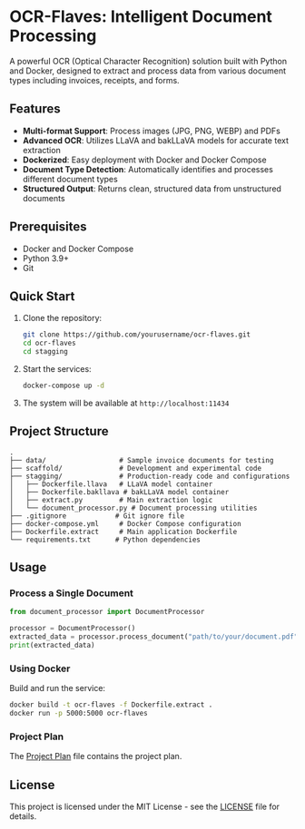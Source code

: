 # OCR-Flaves: Intelligent Document Processing

A powerful OCR (Optical Character Recognition) solution built with Python and Docker, designed to extract and process data from various document types including invoices, receipts, and forms.

## Features

- **Multi-format Support**: Process images (JPG, PNG, WEBP) and PDFs
- **Advanced OCR**: Utilizes LLaVA and bakLLaVA models for accurate text extraction
- **Dockerized**: Easy deployment with Docker and Docker Compose
- **Document Type Detection**: Automatically identifies and processes different document types
- **Structured Output**: Returns clean, structured data from unstructured documents

## Prerequisites

- Docker and Docker Compose
- Python 3.9+
- Git

## Quick Start

1. Clone the repository:
   ```bash
   git clone https://github.com/yourusername/ocr-flaves.git
   cd ocr-flaves
   cd stagging 
   ```

2. Start the services:
   ```bash
   docker-compose up -d
   ```

3. The system will be available at `http://localhost:11434`

## Project Structure

```
.
├── data/                  # Sample invoice documents for testing
├── scaffold/              # Development and experimental code
├── stagging/              # Production-ready code and configurations
│   ├── Dockerfile.llava   # LLaVA model container
│   ├── Dockerfile.bakllava # bakLLaVA model container
│   ├── extract.py         # Main extraction logic
│   └── document_processor.py # Document processing utilities
├── .gitignore            # Git ignore file
├── docker-compose.yml     # Docker Compose configuration
├── Dockerfile.extract     # Main application Dockerfile
└── requirements.txt      # Python dependencies
```

## Usage

### Process a Single Document

```python
from document_processor import DocumentProcessor

processor = DocumentProcessor()
extracted_data = processor.process_document("path/to/your/document.pdf")
print(extracted_data)
```

### Using Docker

Build and run the service:

```bash
docker build -t ocr-flaves -f Dockerfile.extract .
docker run -p 5000:5000 ocr-flaves
```

### Project Plan

The [Project Plan](./plan.md) file contains the project plan.


## License

This project is licensed under the MIT License - see the [LICENSE](LICENSE) file for details.
